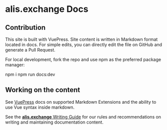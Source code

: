 # alis.exchange Docs

## Contribution

This site is built with VuePress. Site content is written in Markdown format located in docs. For simple edits, you can directly edit the file on GitHub and generate a Pull Request.

For local development, fork the repo and use npm as the preferred package manager:

npm i
npm run docs:dev

## Working on the content

See <a href="https://vuepress.vuejs.org/guide/markdown.html" target="blank">VuePress</a> docs on supported Markdown Extensions and the ability to use Vue syntax inside markdown.

See the [**alis.exchange** Writing Guide](/.github/contributions/writing-guide.md) for our rules and recommendations on writing and maintaining documentation content.